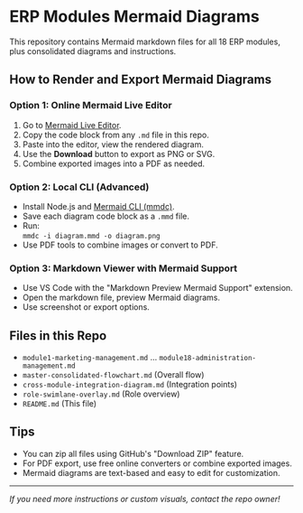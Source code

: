 # ERP Modules Mermaid Diagrams

This repository contains Mermaid markdown files for all 18 ERP modules, plus consolidated diagrams and instructions.

## How to Render and Export Mermaid Diagrams

### Option 1: Online Mermaid Live Editor

1. Go to [Mermaid Live Editor](https://mermaid.live).
2. Copy the code block from any `.md` file in this repo.
3. Paste into the editor, view the rendered diagram.
4. Use the **Download** button to export as PNG or SVG.
5. Combine exported images into a PDF as needed.

### Option 2: Local CLI (Advanced)

- Install Node.js and [Mermaid CLI (mmdc)](https://github.com/mermaid-js/mermaid-cli).
- Save each diagram code block as a `.mmd` file.
- Run:  
  `mmdc -i diagram.mmd -o diagram.png`
- Use PDF tools to combine images or convert to PDF.

### Option 3: Markdown Viewer with Mermaid Support

- Use VS Code with the "Markdown Preview Mermaid Support" extension.
- Open the markdown file, preview Mermaid diagrams.
- Use screenshot or export options.

## Files in this Repo

- `module1-marketing-management.md` ... `module18-administration-management.md`
- `master-consolidated-flowchart.md` (Overall flow)
- `cross-module-integration-diagram.md` (Integration points)
- `role-swimlane-overlay.md` (Role overview)
- `README.md` (This file)

## Tips

- You can zip all files using GitHub's "Download ZIP" feature.
- For PDF export, use free online converters or combine exported images.
- Mermaid diagrams are text-based and easy to edit for customization.

---

_If you need more instructions or custom visuals, contact the repo owner!_